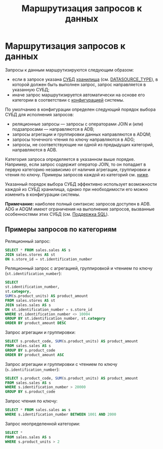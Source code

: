 ﻿---
layout: default
title: Маршрутизация запросов к данных
nav_order: 1
parent: Запрос данных
grand_parent: Работа с системой
has_children: false
has_toc: false
---

# Маршрутизация запросов к данных

Запросы к данным маршрутизируются следующим образом:
*   если в запросе указана [СУБД](../../../Введение/Поддерживаемые_СУБД_хранилища/Поддерживаемые_СУБД_хранилища.md) 
    [хранилища](../../../Обзор_понятий_компонентов_и_связей/Основные_понятия/Хранилище_данных/Хранилище_данных.md) 
    (см. [DATASOURCE_TYPE](../../../Справочная_информация/Запросы_SQLplus/SELECT/SELECT.md#param_datasource_type)), в которой должен быть выполнен запрос, запрос направляется 
    в указанную СУБД;
*   иначе запрос маршрутизируется автоматически на основе его категории в соответствии 
    с [конфигурацией](../../../Эксплуатация/Конфигурация/Конфигурация.md) системы.

По умолчанию в конфигурации определен следующий порядок выбора СУБД для исполнения запросов:
*   реляционные запросы — запросы с операторами JOIN и (или) подзапросами — направляются в ADB;
*   запросы агрегации и группировки данных направляются в ADQM;
*   запросы точечного чтения по ключу направляются в ADG;
*   запросы, не соответствующие ни одной из предыдущих категорий, направляются в ADB.

Категория запроса определяется в указанном выше порядке. Например, если запрос содержит оператор JOIN, 
то он попадает в первую категорию независимо от наличия агрегации, группировки и чтения по ключу. 
Примеры запросов каждой из категорий см. [ниже](#примеры-запросов-различных-категорий).

Указанный порядок выбора СУБД эффективно использует возможности каждой из СУБД хранилища, однако 
при необходимости его можно изменить в конфигурации системы.

**Примечание:** наиболее полный синтаксис запросов доступен в ADB. ADG и ADQM имеют ограничения 
на выполнение запросов, вызванные особенностями этих СУБД (см. [Поддержка SQL](../../../Справочная_информация/Поддержка_SQL/Поддержка_SQL.md)).

## Примеры запросов по категориям

Реляционный запрос:
```sql
SELECT * FROM sales.sales AS s
JOIN sales.stores AS st
ON s.store_id = st.identification_number
```

Реляционный запрос с агрегацией, группировкой и чтением по ключу (`st.identification_number`):
```sql
SELECT
st.identification_number,
st.category,
SUM(s.product_units) AS product_amount
FROM sales.stores AS st
JOIN sales.sales AS s
ON st.identification_number = s.store_id
WHERE st.identification_number <> 10004
GROUP BY st.identification_number, st.category
ORDER BY product_amount DESC
```

Запрос агрегации и группировки:
```sql
SELECT s.product_code, SUM(s.product_units) AS product_amount
FROM sales.sales AS s
GROUP BY s.product_code
ORDER BY product_amount ASC
```

Запрос агрегации и группировки с чтением по ключу (`s.identification_number`):
```sql
SELECT s.product_code, SUM(s.product_units) AS product_amount
FROM sales.sales AS s
WHERE s.identification_number > 20000
GROUP BY s.product_code
```

Запрос чтения по ключу:
```sql
SELECT * FROM sales.sales as s
WHERE s.identification_number BETWEEN 1001 AND 2000
```

Запрос неопределенной категории:
```sql
SELECT *
FROM sales.sales AS s
WHERE s.product_units > 2  
```